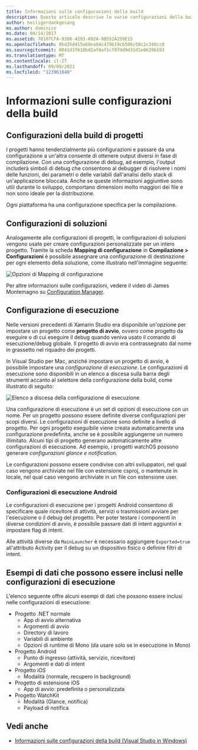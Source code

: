 ```yaml
---
title: Informazioni sulle configurazioni della build
description: Questo articolo descrive le varie configurazioni della build disponibili in Visual Studio per Mac
author: heiligerdankgesang
ms.author: dominicn
ms.date: 04/14/2017
ms.assetid: 78107CFA-9308-4293-A92A-9B552A259E15
ms.openlocfilehash: 0bd35d415a60ea64c479b19cb506c58c2c346cc0
ms.sourcegitcommit: 0841d3f610bd2af4af1cf07dd9d31d1e0629b193
ms.translationtype: MT
ms.contentlocale: it-IT
ms.lasthandoff: 09/09/2021
ms.locfileid: "123961848"
---
```

# <a name="understanding-build-configurations"></a>Informazioni sulle configurazioni della build

## <a name="project-build-configurations"></a>Configurazioni della build di progetti

I progetti hanno tendenzialmente più configurazioni e passare da una configurazione a un'altra consente di ottenere output diversi in fase di compilazione. Con una configurazione di debug, ad esempio, l'output includerà simboli di debug che consentono al debugger di risolvere i nomi delle funzioni, dei parametri o delle variabili dall'analisi dello stack di un'applicazione bloccata. Anche se queste informazioni aggiuntive sono utili durante lo sviluppo, comportano dimensioni molto maggiori dei file e non sono ideale per la distribuzione.

Ogni piattaforma ha una configurazione specifica per la compilazione.

## <a name="solution-configurations"></a>Configurazioni di soluzioni

Analogamente alle configurazioni di progetti, le configurazioni di soluzioni vengono usate per creare configurazioni personalizzate per un intero progetto. Tramite la scheda **Mapping di configurazione** in **Compilazione > Configurazioni** è possibile assegnare una configurazione di destinazione per ogni elemento della soluzione, come illustrato nell'immagine seguente:

![Opzioni di Mapping di configurazione](media/projects-and-solutions-image3.png)

Per altre informazioni sulle configurazioni, vedere il video di James Montemagno su [Configuration Manager](https://www.youtube.com/watch?v=tjSdkqYh5Vg).

## <a name="run-configuration"></a>Configurazione di esecuzione

Nelle versioni precedenti di Xamarin Studio era disponibile un'opzione per impostare un progetto come **progetto di avvio**, ovvero come progetto da eseguire o di cui eseguire il debug quando veniva usato il comando di esecuzione/debug globale. Il progetto di avvio era contrassegnato dal nome in grassetto nel riquadro dei progetti.

In Visual Studio per Mac, anziché impostare un progetto di avvio, è possibile impostare una _configurazione di esecuzione_. Le configurazioni di esecuzione sono disponibili in un elenco a discesa sulla barra degli strumenti accanto al selettore della configurazione della build, come illustrato di seguito:

![Elenco a discesa della configurazione di esecuzione](media/projects-and-solutions-image8.png)

Una configurazione di esecuzione è un set di opzioni di esecuzione con un nome. Per un progetto possono essere definite diverse configurazioni per scopi diversi. Le configurazioni di esecuzione sono definite a livello di progetto. Per ogni progetto eseguibile viene creata automaticamente una configurazione predefinita, anche se è possibile aggiungerne un numero illimitato. Alcuni tipi di progetto generano automaticamente altre configurazioni di esecuzione. Ad esempio, i progetti watchOS possono generare  _configurazioni glance e notification._

Le configurazioni possono essere condivise con altri sviluppatori, nel qual caso vengono archiviate nel file con estensione csproj, o mantenute in locale, nel qual caso vengono archiviate in un file con estensione user.

### <a name="android-run-configurations"></a>Configurazioni di esecuzione Android

Le configurazioni di esecuzione per i progetti Android consentono di specificare quale ricevitore di attività, servizi o trasmissioni avviare per l'esecuzione o il debug del progetto. Per poter testare i componenti in diverse condizioni di avvio, è possibile passare dati di intent aggiuntivi e impostare flag di intent.

Alle attività diverse da `MainLauncher` è necessario aggiungere `Exported=true` all'attributo Activity per il debug su un dispositivo fisico o definire filtri di intent.

## <a name="examples-of-data-that-might-be-included-in-run-configurations"></a>Esempi di dati che possono essere inclusi nelle configurazioni di esecuzione

L'elenco seguente offre alcuni esempi di dati che possono essere inclusi nelle configurazioni di esecuzione:

* Progetto .NET normale
  * App di avvio alternativa
  * Argomenti di avvio
  * Directory di lavoro
  * Variabili di ambiente
  * Opzioni di runtime di Mono (da usare solo se in esecuzione in Mono)
* Progetto Android
  * Punto di ingresso (attività, servizio, ricevitore)
  * Argomenti e dati di intent
* Progetto iOS
  * Modalità (normale, recupero in background)
* Progetto di estensione iOS
  * App di avvio: predefinita o personalizzata
* Progetto WatchKit
  * Modalità (Glance, notifica)
  * Payload di notifica

## <a name="see-also"></a>Vedi anche

- [Informazioni sulle configurazioni della build (Visual Studio in Windows)](/visualstudio/ide/understanding-build-configurations)
